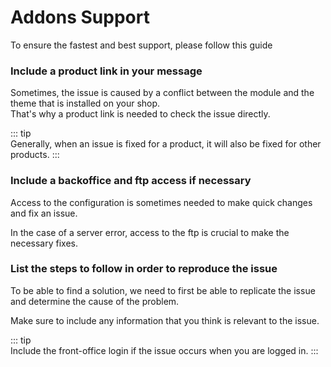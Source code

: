 # Addons Support

To ensure the fastest and best support, please follow this guide

### Include a product link in your message

Sometimes, the issue is caused by a conflict between the module and the theme that is installed on your shop.  
That's why a product link is needed to check the issue directly.

::: tip  
Generally, when an issue is fixed for a product, it will also be fixed for other products.
:::

### Include a backoffice and ftp access if necessary

Access to the configuration is sometimes needed to make quick changes and fix an issue.

In the case of a server error, access to the ftp is crucial to make the necessary fixes.

### List the steps to follow in order to reproduce the issue

To be able to find a solution, we need to first be able to replicate the issue and determine the cause of the problem.

Make sure to include any information that you think is relevant to the issue.

::: tip  
Include the front-office login if the issue occurs when you are logged in.
:::
